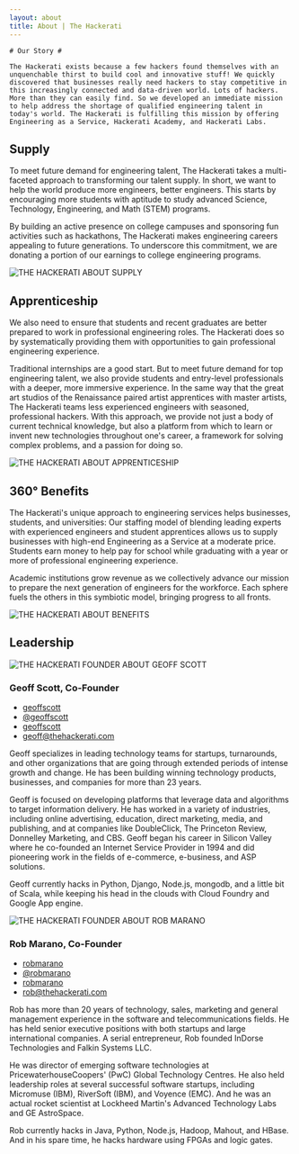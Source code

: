 ```yaml
---
layout: about
title: About | The Hackerati
---
```


<div class="wrapper-splash">

	# Our Story #

	The Hackerati exists because a few hackers found themselves with an unquenchable thirst to build cool and innovative stuff! We quickly discovered that businesses really need hackers to stay competitive in this increasingly connected and data-driven world. Lots of hackers. More than they can easily find. So we developed an immediate mission to help address the shortage of qualified engineering talent in today's world. The Hackerati is fulfilling this mission by offering Engineering as a Service, Hackerati Academy, and Hackerati Labs.

</div>

## Supply ##

To meet future demand for engineering talent, The Hackerati takes a multi-faceted approach to transforming our talent supply. In short, we want to help the world produce more engineers, better engineers. This starts by encouraging more students with aptitude to study advanced Science, Technology, Engineering, and Math (STEM) programs.

By building an active presence on college campuses and sponsoring fun activities such as hackathons, The Hackerati makes engineering careers appealing to future generations. To underscore this commitment, we are donating a portion of our earnings to college engineering programs.

![THE HACKERATI ABOUT SUPPLY](../assets/img/about-block-1.png)

## Apprenticeship ##

We also need to ensure that students and recent graduates are better prepared to work in professional engineering roles. The Hackerati does so by systematically providing them with opportunities to gain professional engineering experience.

Traditional internships are a good start. But to meet future demand for top engineering talent, we also provide students and entry-level professionals with a deeper, more immersive experience. In the same way that the great art studios of the Renaissance paired artist apprentices with master artists, The Hackerati teams less experienced engineers with seasoned, professional hackers. With this approach, we provide not just a body of current technical knowledge, but also a platform from which to learn or invent new technologies throughout one's career, a framework for solving complex problems, and a passion for doing so.

![THE HACKERATI ABOUT APPRENTICESHIP](../assets/img/about-block-2_0.png)

## 360&#176; Benefits ##

The Hackerati's unique approach to engineering services helps businesses, students, and universities: Our staffing model of blending leading experts with experienced engineers and student apprentices allows us to supply businesses with high-end Engineering as a Service at a moderate price. Students earn money to help pay for school while graduating with a year or more of professional engineering experience.

Academic institutions grow revenue as we collectively advance our mission to prepare the next generation of engineers for the workforce. Each sphere fuels the others in this symbiotic model, bringing progress to all fronts.

![THE HACKERATI ABOUT BENEFITS](../assets/img/about-block-4.png)

## Leadership ##

![THE HACKERATI FOUNDER ABOUT GEOFF SCOTT](../assets/img/geoff_0.jpg)

### <div class="orange">Geoff Scott, Co-Founder</div> ###

<ul>
	<li>
		<a href="http://www.linkedin.com/in/geoffscott" target="blank">geoffscott</a>
	</li>
	<li>
		<a href="https://twitter.com/geoffscott" target="blank">@geoffscott</a>
	</li>
	<li>
		<a href="https://github.com/geoffscott" target="blank">geoffscott</a>
	</li>
	<li>
		<a href="mailto:geoff@thehackerati.com">geoff@thehackerati.com</a>
	</li>
</ul>

Geoff specializes in leading technology teams for startups, turnarounds, and other organizations that are going through extended periods of intense growth and change. He has been building winning technology products, businesses, and companies for more than 23 years.

Geoff is focused on developing platforms that leverage data and algorithms to target information delivery. He has worked in a variety of industries, including online advertising, education, direct marketing, media, and publishing, and at companies like DoubleClick, The Princeton Review, Donnelley Marketing, and CBS. Geoff began his career in Silicon Valley where he co-founded an Internet Service Provider in 1994 and did pioneering work in the fields of e-commerce, e-business, and ASP solutions.

Geoff currently hacks in Python, Django, Node.js, mongodb, and a little bit of Scala, while keeping his head in the clouds with Cloud Foundry and Google App engine.

![THE HACKERATI FOUNDER ABOUT ROB MARANO](../assets/img/rob.jpg)

### <div class="blue">Rob Marano, Co-Founder</div> ###

<ul>
	<li>
		<a href="http://www.linkedin.com/in/robmarano" target="blank">robmarano</a>
	</li>
	<li>
		<a href="https://twitter.com/robmarano" target="blank">@robmarano</a>
	</li>
	<li>
		<a href="https://github.com/robmarano" target="blank">robmarano</a>
	</li>
	<li>
		<a href="mailto:rob@thehackerati.com">rob@thehackerati.com</a>
	</li>
</ul>

Rob has more than 20 years of technology, sales, marketing and general management experience in the software and telecommunications fields. He has held senior executive positions with both startups and large international companies. A serial entrepreneur, Rob founded InDorse Technologies and Falkin Systems LLC.

He was director of emerging software technologies at PricewaterhouseCoopers' (PwC) Global Technology Centres. He also held leadership roles at several successful software startups, including Micromuse (IBM), RiverSoft (IBM), and Voyence (EMC). And he was an actual rocket scientist at Lockheed Martin's Advanced Technology Labs and GE AstroSpace.

Rob currently hacks in Java, Python, Node.js, Hadoop, Mahout, and HBase. And in his spare time, he hacks hardware using FPGAs and logic gates.
